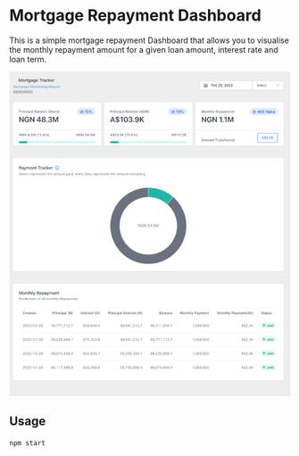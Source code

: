 # Mortgage Repayment Dashboard
This is a simple mortgage repayment Dashboard that allows you to visualise the monthly repayment amount for a given loan amount, interest rate and loan term.

![Mortgage Repayment Dashboard](dashboardImage.png)

## Usage 
```shell
npm start
```




